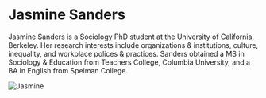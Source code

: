 # Jasmine Sanders

Jasmine Sanders is a Sociology PhD student at the University of California, Berkeley. Her research interests include organizations & institutions, culture, inequality, and workplace polices & practices. Sanders obtained a MS in Sociology & Education from Teachers College, Columbia University, and a BA in English from Spelman College.

![Jasmine](https://https://github.com/jmsanders55/jmsanders55.github.io/blob/master/Jasmine%20M.%20Sanders.JPG) 
